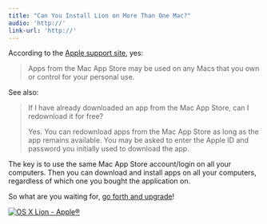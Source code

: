 ```yaml
---
title: "Can You Install Lion on More Than One Mac?"
audio: 'http://'
link-url: 'http://'
---
```

<p>According to the <a href="http://support.apple.com/kb/HT4461">Apple support site</a>, yes:</p>
<blockquote><p>Apps from the Mac App Store may be used on any Macs that you own or control for your personal use.</p></blockquote>
<p>See also:</p>
<blockquote><p>If I have already downloaded an app from the Mac App Store, can I redownload it for free?</p>
<p>Yes. You can redownload apps from the Mac App Store as long as the app remains available. You may be asked to enter the Apple ID and password you initially used to download the app.</p></blockquote>
<p>The key is to use the same Mac App Store account/login on all your computers. Then you can download and install apps on all your computers, regardless of which one you bought the application on.</p>
<p>So what are you waiting for, <a href="http://click.linksynergy.com/fs-bin/stat?id=6PFrOqNV4B8&offerid=146261&type=3&subid=0&tmpid=1826&RD_PARM1=http%253A%252F%252Fitunes.apple.com%252Fca%252Fapp%252Fos-x-lion%252Fid444303913%253Fmt%253D12%2526uo%253D4%2526partnerId%253D30">go forth and upgrade</a>!</p>
<p><a href="http://click.linksynergy.com/fs-bin/stat?id=6PFrOqNV4B8&offerid=146261&type=3&subid=0&tmpid=1826&RD_PARM1=http%253A%252F%252Fitunes.apple.com%252Fca%252Fapp%252Fos-x-lion%252Fid444303913%253Fmt%253D12%2526uo%253D4%2526partnerId%253D30" target="itunes_store"><img src="http://ax.phobos.apple.com.edgesuite.net/images/web/linkmaker/badge_macappstore-lrg.gif" alt="OS X Lion - Apple®" style="border: 0;"/></a></p>
